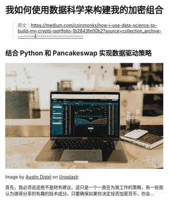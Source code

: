 # 我如何使用数据科学来构建我的加密组合

> 原文：<https://medium.com/coinmonks/how-i-use-data-science-to-build-my-crypto-portfolio-1b2843fe00b2?source=collection_archive---------4----------------------->

## 结合 Python 和 Pancakeswap 实现数据驱动策略

![](img/4016d8c211a5fce0ba40dd7159dd6a4d.png)

Image by [Austin Distel](https://unsplash.com/@austindistel) on [Unsplash](https://unsplash.com/)

首先，我必须说这绝不是财务建议。这只是一个一直在为我工作的策略，有一些我认为值得分享的有趣的技术成分。只要确保如果你决定投资加密货币，你会…